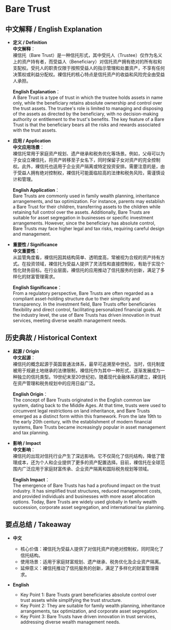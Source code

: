 # Bare Trust

## 中文解释 / English Explanation

* **定义 / Definition**  
  **中文解释**：  
  裸信托（Bare Trust）是一种信托形式，其中受托人（Trustee）仅作为名义上的资产持有者，而受益人（Beneficiary）对信托资产拥有绝对的所有权和支配权。受托人的职责仅限于按照受益人的指示管理和处置资产，不享有任何决策权或利益分配权。裸信托的核心特点是信托资产的收益和风险完全由受益人承担。  

  **English Explanation**：  
  A Bare Trust is a type of trust in which the trustee holds assets in name only, while the beneficiary retains absolute ownership and control over the trust assets. The trustee's role is limited to managing and disposing of the assets as directed by the beneficiary, with no decision-making authority or entitlement to the trust's benefits. The key feature of a Bare Trust is that the beneficiary bears all the risks and rewards associated with the trust assets.

* **应用 / Application**  
  **中文应用场景**：  
  裸信托常用于家庭资产规划、遗产继承和税务优化等场景。例如，父母可以为子女设立裸信托，将资产转移至子女名下，同时保留子女对资产的完全控制权。此外，裸信托也适用于企业资产隔离或特定投资安排。需要注意的是，由于受益人拥有绝对控制权，裸信托可能面临较高的法律和税务风险，需谨慎设计和管理。  

  **English Application**：  
  Bare Trusts are commonly used in family wealth planning, inheritance arrangements, and tax optimization. For instance, parents may establish a Bare Trust for their children, transferring assets to the children while retaining full control over the assets. Additionally, Bare Trusts are suitable for asset segregation in businesses or specific investment arrangements. However, since the beneficiary has absolute control, Bare Trusts may face higher legal and tax risks, requiring careful design and management.

* **重要性 / Significance**  
  **中文重要性**：  
  从监管角度看，裸信托因其结构简单、透明度高，常被视为合规的资产持有方式。在投资领域，裸信托为受益人提供了灵活性和直接控制权，有助于实现个性化财务目标。在行业层面，裸信托的应用推动了信托服务的创新，满足了多样化的财富管理需求。  

  **English Significance**：  
  From a regulatory perspective, Bare Trusts are often regarded as a compliant asset-holding structure due to their simplicity and transparency. In the investment field, Bare Trusts offer beneficiaries flexibility and direct control, facilitating personalized financial goals. At the industry level, the use of Bare Trusts has driven innovation in trust services, meeting diverse wealth management needs.

## 历史典故 / Historical Context

* **起源 / Origin**  
  **中文起源**：  
  裸信托的概念起源于英国普通法体系，最早可追溯至中世纪。当时，信托制度被用于规避土地继承的法律限制，裸信托作为其中一种形式，逐渐发展成为一种独立的信托类型。19世纪末至20世纪初，随着现代金融体系的建立，裸信托在资产管理和税务规划中的应用日益广泛。  

  **English Origin**：  
  The concept of Bare Trusts originated in the English common law system, dating back to the Middle Ages. At that time, trusts were used to circumvent legal restrictions on land inheritance, and Bare Trusts emerged as a distinct form within this framework. From the late 19th to the early 20th century, with the establishment of modern financial systems, Bare Trusts became increasingly popular in asset management and tax planning.

* **影响 / Impact**  
  **中文影响**：  
  裸信托的出现对信托行业产生了深远影响。它不仅简化了信托结构，降低了管理成本，还为个人和企业提供了更多的资产配置选择。目前，裸信托在全球范围内广泛应用于家庭财富传承、企业资产隔离和国际税务规划等领域。  

  **English Impact**：  
  The emergence of Bare Trusts has had a profound impact on the trust industry. It has simplified trust structures, reduced management costs, and provided individuals and businesses with more asset allocation options. Today, Bare Trusts are widely used globally in family wealth succession, corporate asset segregation, and international tax planning.

## 要点总结 / Takeaway

* **中文**  
  - 核心价值：裸信托为受益人提供了对信托资产的绝对控制权，同时简化了信托结构。  
  - 使用场景：适用于家庭财富规划、遗产继承、税务优化及企业资产隔离。  
  - 延伸意义：裸信托推动了信托服务的创新，满足了多样化的财富管理需求。  

* **English**  
  - Key Point 1: Bare Trusts grant beneficiaries absolute control over trust assets while simplifying the trust structure.  
  - Key Point 2: They are suitable for family wealth planning, inheritance arrangements, tax optimization, and corporate asset segregation.  
  - Key Point 3: Bare Trusts have driven innovation in trust services, addressing diverse wealth management needs.